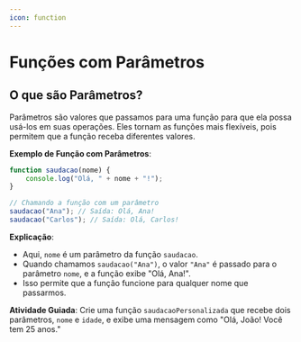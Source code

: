 ```yaml
---
icon: function
---
```


# Funções com Parâmetros

## **O que são Parâmetros?**

Parâmetros são valores que passamos para uma função para que ela possa usá-los em suas operações. Eles tornam as funções mais flexíveis, pois permitem que a função receba diferentes valores.

**Exemplo de Função com Parâmetros**:

```javascript
function saudacao(nome) {
    console.log("Olá, " + nome + "!");
}

// Chamando a função com um parâmetro
saudacao("Ana"); // Saída: Olá, Ana!
saudacao("Carlos"); // Saída: Olá, Carlos!
```

**Explicação**:

* Aqui, `nome` é um parâmetro da função `saudacao`.
* Quando chamamos `saudacao("Ana")`, o valor `"Ana"` é passado para o parâmetro `nome`, e a função exibe "Olá, Ana!".
* Isso permite que a função funcione para qualquer nome que passarmos.

**Atividade Guiada**: Crie uma função `saudacaoPersonalizada` que recebe dois parâmetros, `nome` e `idade`, e exibe uma mensagem como "Olá, João! Você tem 25 anos."
